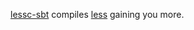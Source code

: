 [lessc-sbt][lsbt] compiles [less][less] gaining you more.

[lsbt]: https://github.com/hitsoft/lessc-sbt#readme
[less]: http://lesscss.org/
